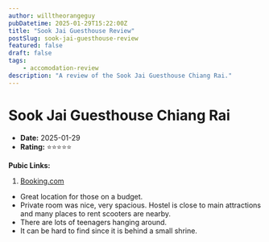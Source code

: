 ```yaml
---
author: willtheorangeguy
pubDatetime: 2025-01-29T15:22:00Z
title: "Sook Jai Guesthouse Review"
postSlug: sook-jai-guesthouse-review
featured: false
draft: false
tags:
    - accomodation-review
description: "A review of the Sook Jai Guesthouse Chiang Rai."
---
```


# Sook Jai Guesthouse Chiang Rai

-   **Date:** 2025-01-29
-   **Rating:** ⭐⭐⭐⭐⭐

**Pubic Links:**

1. [Booking.com](https://www.booking.com/hotel/th/sook-jai-guest-house.en-gb.html?aid=356980&label=review_am&activeTab=htReviews&appvl_email=1&rurl=bcf89e1ac03550ab&type=total#tab-reviews)

- Great location for those on a budget.
- Private room was nice, very spacious. Hostel is close to main attractions and many places to rent scooters are nearby.
- There are lots of teenagers hanging around.
- It can be hard to find since it is behind a small shrine.
